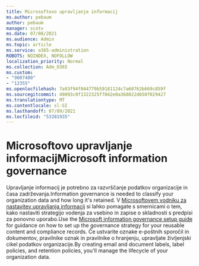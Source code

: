 ```yaml
---
title: Microsoftovo upravljanje informacij
ms.author: pebaum
author: pebaum
manager: scotv
ms.date: 07/08/2021
ms.audience: Admin
ms.topic: article
ms.service: o365-administration
ROBOTS: NOINDEX, NOFOLLOW
localization_priority: Normal
ms.collection: Adm_O365
ms.custom:
- "9007400"
- "12355"
ms.openlocfilehash: 7a93f94f044779b59181124c7a60762b669c859f
ms.sourcegitcommit: 49093c0f1322325f7042e0a368022d650f029427
ms.translationtype: MT
ms.contentlocale: sl-SI
ms.lasthandoff: 07/09/2021
ms.locfileid: "53381935"
---
```

# <a name="microsoft-information-governance"></a><span data-ttu-id="7ee8c-102">Microsoftovo upravljanje informacij</span><span class="sxs-lookup"><span data-stu-id="7ee8c-102">Microsoft information governance</span></span>

<span data-ttu-id="7ee8c-103">Upravljanje informacij je potrebno za razvrščanje podatkov organizacije in časa zadrževanja.</span><span class="sxs-lookup"><span data-stu-id="7ee8c-103">Information governance is needed to classify your organization data and how long it's retained.</span></span> <span data-ttu-id="7ee8c-104">V [Microsoftovem vodniku za nastavitev upravljanja informacij](https://admin.microsoft.com/AdminPortal/Home#/modernonboarding/migsetupguide) si lahko pomagate s smernicami o tem, kako nastaviti strategijo vodenja za vsebino in zapise o skladnosti s predpisi za ponovno uporabo.</span><span class="sxs-lookup"><span data-stu-id="7ee8c-104">Use the [Microsoft information governance setup guide](https://admin.microsoft.com/AdminPortal/Home#/modernonboarding/migsetupguide) for guidance on how to set up the governance strategy for your reusable content and compliance records.</span></span> <span data-ttu-id="7ee8c-105">Če ustvarite oznake e-poštnih sporočil in dokumentov, pravilnike oznak in pravilnike o hranjenju, upravljate življenjski cikel podatkov organizacije.</span><span class="sxs-lookup"><span data-stu-id="7ee8c-105">By creating email and document labels, label policies, and retention policies, you'll manage the lifecycle of your organization data.</span></span>


